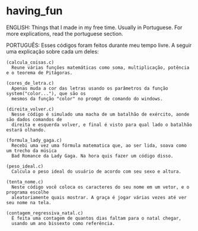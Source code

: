 # having_fun

ENGLISH:
  Things that I made in my free time. Usually in Portuguese.
  For more explications, read the portuguese section.
  
PORTUGUÊS:
  Esses códigos foram feitos durante meu tempo livre.
  A seguir uma explicação sobre cada um deles:
  
    (calcula_coisas.c)
      Reune várias funçôes matemáticas como soma, multiplicação, potência e o teorema de Pitágoras.
      
    (cores_de_letra.c)
      Apenas muda a cor das letras usando os parâmetros da função system("color..."), que são os 
      mesmos da função "color" no prompt de comando do windows.
      
    (direita_volver.c)
      Nesse código é simulado uma macha de um batalhão de exército, aonde são dados comandos de
      direita e esquerda volver, e final é visto para qual lado o batalhão estará olhando.
      
    (formula_lady_gaga.c)
      Recebi uma vez uma fórmula matematica que, ao ser lida, soava como um trecho da música
      Bad Romance da Lady Gaga. Na hora quis fazer um código disso.
      
    (peso_ideal.c)
      Calcula o peso ideal do usuário de acordo com seu sexo e altura.
      
    (tenta_nome.c)
      Neste código você coloca os caracteres do seu nome em um vetor, e o programa escolhe
      aleatoriamente quais mostrar. A graça é jogar várias vezes até ver seu nome na tela.
      
    (contagem_regressiva_natal.c)
      É feita uma contagem de quantos dias faltam para o natal chegar,
      usando um ano bissexto como referência.
